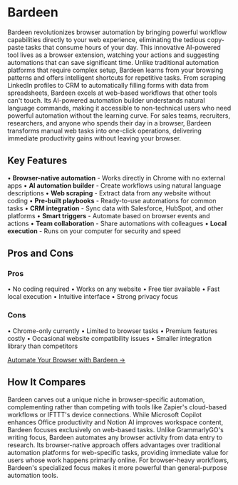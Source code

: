 # Bardeen

Bardeen revolutionizes browser automation by bringing powerful workflow capabilities directly to your web experience, eliminating the tedious copy-paste tasks that consume hours of your day. This innovative AI-powered tool lives as a browser extension, watching your actions and suggesting automations that can save significant time. Unlike traditional automation platforms that require complex setup, Bardeen learns from your browsing patterns and offers intelligent shortcuts for repetitive tasks. From scraping LinkedIn profiles to CRM to automatically filling forms with data from spreadsheets, Bardeen excels at web-based workflows that other tools can't touch. Its AI-powered automation builder understands natural language commands, making it accessible to non-technical users who need powerful automation without the learning curve. For sales teams, recruiters, researchers, and anyone who spends their day in a browser, Bardeen transforms manual web tasks into one-click operations, delivering immediate productivity gains without leaving your browser.

## Key Features

• **Browser-native automation** - Works directly in Chrome with no external apps
• **AI automation builder** - Create workflows using natural language descriptions
• **Web scraping** - Extract data from any website without coding
• **Pre-built playbooks** - Ready-to-use automations for common tasks
• **CRM integration** - Sync data with Salesforce, HubSpot, and other platforms
• **Smart triggers** - Automate based on browser events and actions
• **Team collaboration** - Share automations with colleagues
• **Local execution** - Runs on your computer for security and speed

## Pros and Cons

### Pros
• No coding required
• Works on any website
• Free tier available
• Fast local execution
• Intuitive interface
• Strong privacy focus

### Cons
• Chrome-only currently
• Limited to browser tasks
• Premium features costly
• Occasional website compatibility issues
• Smaller integration library than competitors

[Automate Your Browser with Bardeen →](https://bardeen.ai)

## How It Compares

Bardeen carves out a unique niche in browser-specific automation, complementing rather than competing with tools like Zapier's cloud-based workflows or IFTTT's device connections. While Microsoft Copilot enhances Office productivity and Notion AI improves workspace content, Bardeen focuses exclusively on web-based tasks. Unlike GrammarlyGO's writing focus, Bardeen automates any browser activity from data entry to research. Its browser-native approach offers advantages over traditional automation platforms for web-specific tasks, providing immediate value for users whose work happens primarily online. For browser-heavy workflows, Bardeen's specialized focus makes it more powerful than general-purpose automation tools.